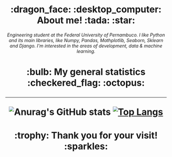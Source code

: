 <h1 align="center">:dragon_face:	 :desktop_computer: About me!  :tada:  :star:
	
<h6 align='center'>Engineering student at the Federal University of Pernambuco. I like Python and its main libraries, like Numpy, Pandas, Mathplotlib, Seaborn, Sklearn and Django. I'm interested in the areas of development, data & machine learning.

<h1 align='center'>
	:bulb:  My general statistics  :checkered_flag:  :octopus:
<hr/>

![Anurag's GitHub stats](https://github-readme-stats.vercel.app/api?username=JeanFirmino&count_private=true&theme=merko&locale=en)
[![Top Langs](https://github-readme-stats.vercel.app/api/top-langs/?username=JeanFirmino&langs_count=20&theme=merko&locale=en)](https://github.com/anuraghazra/github-readme-stats)
	
<h1 align='center'>
	:trophy: Thank you for your visit! :sparkles:	
